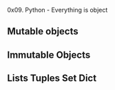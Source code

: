 0x09. Python - Everything is object
## Mutable objects
## Immutable Objects
## Lists Tuples Set Dict
